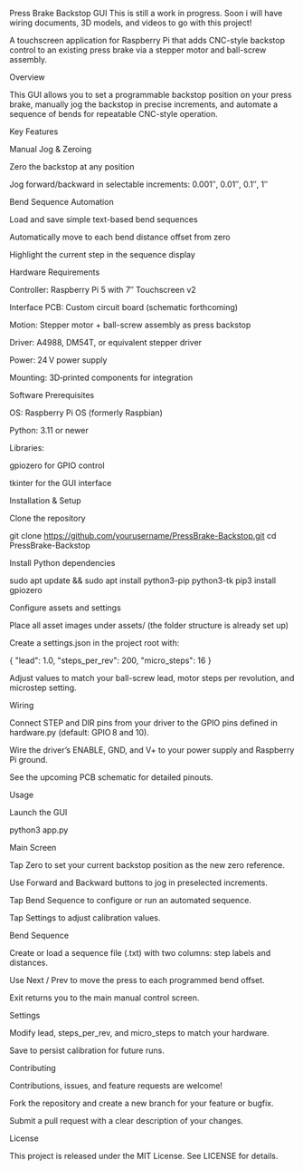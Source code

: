 Press Brake Backstop GUI
This is still a work in progress. Soon i will have wiring documents, 3D models, and videos to go with this project!

A touchscreen application for Raspberry Pi that adds CNC-style backstop control to an existing press brake via a stepper motor and ball-screw assembly.

Overview

This GUI allows you to set a programmable backstop position on your press brake, manually jog the backstop in precise increments, and automate a sequence of bends for repeatable CNC-style operation.

Key Features

Manual Jog & Zeroing

Zero the backstop at any position

Jog forward/backward in selectable increments: 0.001″, 0.01″, 0.1″, 1″

Bend Sequence Automation

Load and save simple text-based bend sequences

Automatically move to each bend distance offset from zero

Highlight the current step in the sequence display

Hardware Requirements

Controller: Raspberry Pi 5 with 7″ Touchscreen v2

Interface PCB: Custom circuit board (schematic forthcoming)

Motion: Stepper motor + ball-screw assembly as press backstop

Driver: A4988, DM54T, or equivalent stepper driver

Power: 24 V power supply

Mounting: 3D‑printed components for integration

Software Prerequisites

OS: Raspberry Pi OS (formerly Raspbian)

Python: 3.11 or newer

Libraries:

gpiozero for GPIO control

tkinter for the GUI interface

Installation & Setup

Clone the repository

git clone https://github.com/yourusername/PressBrake-Backstop.git
cd PressBrake-Backstop

Install Python dependencies

sudo apt update && sudo apt install python3-pip python3-tk
pip3 install gpiozero

Configure assets and settings

Place all asset images under assets/ (the folder structure is already set up)

Create a settings.json in the project root with:

{
  "lead": 1.0,
  "steps_per_rev": 200,
  "micro_steps": 16
}

Adjust values to match your ball-screw lead, motor steps per revolution, and microstep setting.

Wiring

Connect STEP and DIR pins from your driver to the GPIO pins defined in hardware.py (default: GPIO 8 and 10).

Wire the driver’s ENABLE, GND, and V+ to your power supply and Raspberry Pi ground.

See the upcoming PCB schematic for detailed pinouts.

Usage

Launch the GUI

python3 app.py

Main Screen

Tap Zero to set your current backstop position as the new zero reference.

Use Forward and Backward buttons to jog in preselected increments.

Tap Bend Sequence to configure or run an automated sequence.

Tap Settings to adjust calibration values.

Bend Sequence

Create or load a sequence file (.txt) with two columns: step labels and distances.

Use Next / Prev to move the press to each programmed bend offset.

Exit returns you to the main manual control screen.

Settings

Modify lead, steps_per_rev, and micro_steps to match your hardware.

Save to persist calibration for future runs.

Contributing

Contributions, issues, and feature requests are welcome!

Fork the repository and create a new branch for your feature or bugfix.

Submit a pull request with a clear description of your changes.

License

This project is released under the MIT License. See LICENSE for details.
